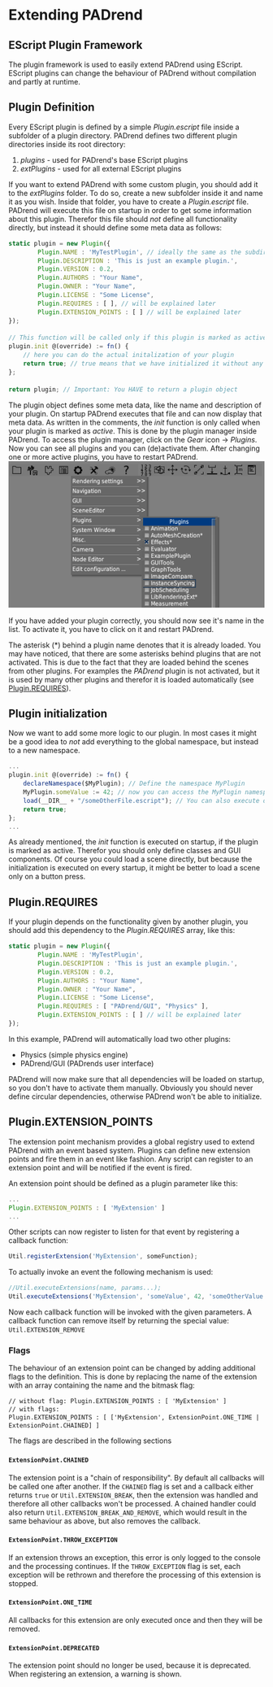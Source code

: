 <!------------------------------------------------------------------------------------------------
This work is licensed under the Creative Commons Attribution-ShareAlike 4.0 International License.
 To view a copy of this license, visit http://creativecommons.org/licenses/by-sa/4.0/.
 Author: Henrik Heine (hheine@mail.uni-paderborn.de)
 PADrend Version 1.0.0
------------------------------------------------------------------------------------------------->

# Extending PADrend

## EScript Plugin Framework
The plugin framework is used to easily extend PADrend using EScript.
EScript plugins can change the behaviour of PADrend without compilation and partly at runtime.

## Plugin Definition
Every EScript plugin is defined by a simple *Plugin.escript* file inside a subfolder of a plugin directory. PADrend defines two different plugin directories inside its root directory:
1. *plugins* - used for PADrend's base EScript plugins
2. *extPlugins* - used for all external EScript plugins

If you want to extend PADrend with some custom plugin, you should add it to the *extPlugins* folder.
To do so, create a new subfolder inside it and name it as you wish. Inside that folder, you have to create a *Plugin.escript* file. PADrend will execute this file on startup in order to get some information about this plugin. Therefor this file should *not* define all functionality directly, but instead it should define some meta data as follows:
```javascript
static plugin = new Plugin({
		Plugin.NAME : 'MyTestPlugin', // ideally the same as the subdirectory this file is in
		Plugin.DESCRIPTION : 'This is just an example plugin.',
		Plugin.VERSION : 0.2,
		Plugin.AUTHORS : "Your Name",
		Plugin.OWNER : "Your Name",
		Plugin.LICENSE : "Some License",
		Plugin.REQUIRES : [ ], // will be explained later
		Plugin.EXTENSION_POINTS : [ ] // will be explained later
});

// This function will be called only if this plugin is marked as active
plugin.init @(override) := fn() {
	// here you can do the actual initalization of your plugin
	return true; // true means that we have initialized it without any errors
};

return plugin; // Important: You HAVE to return a plugin object
```
The plugin object defines some meta data, like the name and description of your plugin. On startup PADrend executes that file and can now display that meta data. As written in the comments, the *init* function is only called when your plugin is marked as *active*. This is done by the plugin manager inside PADrend. To access the plugin manager, click on the *Gear* icon -> *Plugins*. Now you can see all plugins and you can (de)activate them. After changing one or more active plugins, you have to restart PADrend.
![Plugins Overview](plugins.png)

If you have added your plugin correctly, you should now see it's name in the list. To activate it, you have to click on it and restart PADrend.

The asterisk (\*) behind a plugin name denotes that it is already loaded. You may have noticed, that there are some asterisks behind plugins that are not activated. This is due to the fact that they are loaded behind the scenes from other plugins. For examples the *PADrend* plugin is not activated, but it is used by many other plugins and therefor it is loaded automatically (see [Plugin.REQUIRES](#plugins.requires)).

## Plugin initialization
Now we want to add some more logic to our plugin. In most cases it might be a good idea to *not* add everything to the global namespace, but instead to a new namespace.
```javascript
...
plugin.init @(override) := fn() {
	declareNamespace($MyPlugin); // Define the namespace MyPlugin
	MyPlugin.someValue := 42; // now you can access the MyPlugin namespace
	load(__DIR__ + "/someOtherFile.escript"); // You can also execute other escript files from here
	return true;
};
...
```
As already mentioned, the *init* function is executed on startup, if the plugin is marked as active. Therefor you should only define classes and GUI components. Of course you could load a scene directly, but because the initialization is executed on every startup, it might be better to load a scene only on a button press.

## Plugin.REQUIRES <a id="plugin.requires"></a>
If your plugin depends on the functionality given by another plugin, you should add this dependency to the *Plugin.REQUIRES* array, like this:
```javascript
static plugin = new Plugin({
		Plugin.NAME : 'MyTestPlugin',
		Plugin.DESCRIPTION : 'This is just an example plugin.',
		Plugin.VERSION : 0.2,
		Plugin.AUTHORS : "Your Name",
		Plugin.OWNER : "Your Name",
		Plugin.LICENSE : "Some License",
		Plugin.REQUIRES : [ "PADrend/GUI", "Physics" ],
		Plugin.EXTENSION_POINTS : [ ] // will be explained later
});
```
In this example, PADrend will automatically load two other plugins:
* Physics (simple physics engine)
* PADrend/GUI (PADrends user interface)

PADrend will now make sure that all dependencies will be loaded on startup, so you don't have to activate them manually.
Obviously you should never define circular dependencies, otherwise PADrend won't be able to initialize.

## Plugin.EXTENSION\_POINTS
The extension point mechanism provides a global registry used to extend PADrend with an event based system. Plugins can define new extension points and fire them in an event like fashion. Any script can register to an extension point and will be notified if the event is fired.

An extension point should be defined as a plugin parameter like this:
```javascript
...
Plugin.EXTENSION_POINTS : [ 'MyExtension' ]
...
```

Other scripts can now register to listen for that event by registering a callback function:
```javascript
Util.registerExtension('MyExtension', someFunction);
```

To actually invoke an event the following mechanism is used:
```javascript
//Util.executeExtensions(name, params...);
Util.executeExtensions('MyExtension', 'someValue', 42, 'someOtherValue');
```

Now each callback function will be invoked with the given parameters.
A callback function can remove itself by returning the special value: `Util.EXTENSION_REMOVE`

### Flags
The behaviour of an extension point can be changed by adding additional flags to the definition. This is done by replacing the name of the extension with an array containing the name and the bitmask flag:
```
// without flag: Plugin.EXTENSION_POINTS : [ 'MyExtension' ]
// with flags:
Plugin.EXTENSION_POINTS : [ ['MyExtension', ExtensionPoint.ONE_TIME | ExtensionPoint.CHAINED] ]
```
The flags are described in the following sections

#### `ExtensionPoint.CHAINED`
The extension point is a "chain of responsibility". By default all callbacks will be called one after another. If the `CHAINED` flag is set and a callback either returns `true` or `Util.EXTENSION_BREAK`, then the extension was handled and therefore all other callbacks won't be processed. A chained handler could also return `Util.EXTENSION_BREAK_AND_REMOVE`, which would result in the same behaviour as above, but also removes the callback.

#### `ExtensionPoint.THROW_EXCEPTION`
If an extension throws an exception, this error is only logged to the console and the processing continues. If the `THROW_EXCEPTION` flag is set, each exception will be rethrown and therefore the processing of this extension is stopped.

#### `ExtensionPoint.ONE_TIME`
All callbacks for this extension are only executed once and then they will be removed.

#### `ExtensionPoint.DEPRECATED`
The extension point should no longer be used, because it is deprecated. When registering an extension, a warning is shown.
